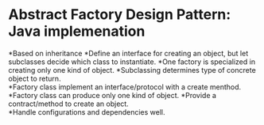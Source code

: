 # Abstract Factory Design Pattern: Java implemenation
*Based on inheritance 
*Define an interface for creating an object, but let subclasses decide which class to instantiate. 
*One factory is specialized in creating only one kind of object. 
*Subclassing determines type of concrete object to return.  
*Factory class implement an interface/protocol with a create menthod. 
*Factory class can produce only one kind of object. 
*Provide a contract/method to create an object.   
*Handle configurations and dependencies well. 

